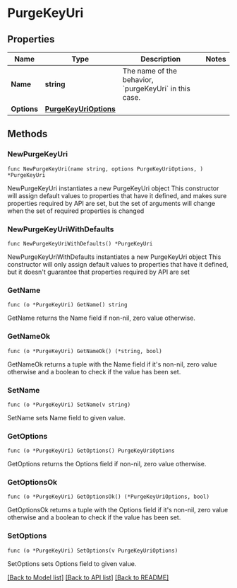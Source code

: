 # PurgeKeyUri

## Properties

Name | Type | Description | Notes
------------ | ------------- | ------------- | -------------
**Name** | **string** | The name of the behavior, &#x60;purgeKeyUri&#x60; in this case. | 
**Options** | [**PurgeKeyUriOptions**](PurgeKeyUriOptions.md) |  | 

## Methods

### NewPurgeKeyUri

`func NewPurgeKeyUri(name string, options PurgeKeyUriOptions, ) *PurgeKeyUri`

NewPurgeKeyUri instantiates a new PurgeKeyUri object
This constructor will assign default values to properties that have it defined,
and makes sure properties required by API are set, but the set of arguments
will change when the set of required properties is changed

### NewPurgeKeyUriWithDefaults

`func NewPurgeKeyUriWithDefaults() *PurgeKeyUri`

NewPurgeKeyUriWithDefaults instantiates a new PurgeKeyUri object
This constructor will only assign default values to properties that have it defined,
but it doesn't guarantee that properties required by API are set

### GetName

`func (o *PurgeKeyUri) GetName() string`

GetName returns the Name field if non-nil, zero value otherwise.

### GetNameOk

`func (o *PurgeKeyUri) GetNameOk() (*string, bool)`

GetNameOk returns a tuple with the Name field if it's non-nil, zero value otherwise
and a boolean to check if the value has been set.

### SetName

`func (o *PurgeKeyUri) SetName(v string)`

SetName sets Name field to given value.


### GetOptions

`func (o *PurgeKeyUri) GetOptions() PurgeKeyUriOptions`

GetOptions returns the Options field if non-nil, zero value otherwise.

### GetOptionsOk

`func (o *PurgeKeyUri) GetOptionsOk() (*PurgeKeyUriOptions, bool)`

GetOptionsOk returns a tuple with the Options field if it's non-nil, zero value otherwise
and a boolean to check if the value has been set.

### SetOptions

`func (o *PurgeKeyUri) SetOptions(v PurgeKeyUriOptions)`

SetOptions sets Options field to given value.



[[Back to Model list]](../README.md#documentation-for-models) [[Back to API list]](../README.md#documentation-for-api-endpoints) [[Back to README]](../README.md)


